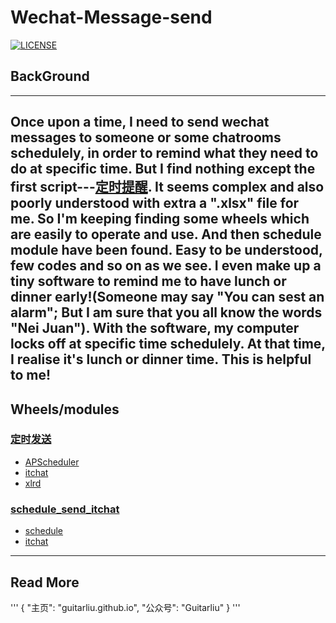 # Wechat-Message-send
[![LICENSE](https://img.shields.io/badge/license-Anti%20996-blue.svg)](https://github.com/996icu/996.ICU/blob/master/LICENSE)

## BackGround
--- 
Once upon a time, I need to send wechat messages to someone or some chatrooms schedulely, in order to remind what they need to do at specific time. But I find nothing except the first script---[定时提醒](https://github.com/guitarliu/Wechat-Message-send/blob/master/定时提醒.py). It seems complex and also poorly understood with extra a ".xlsx" file for me. So I'm keeping finding some wheels which are easily to operate and use. And then schedule module have been found. Easy to be understood, few codes and so on as we see. I even make up a tiny software to remind me to have lunch or dinner early!(Someone may say "You can sest an alarm"; But I am sure that you all know the words "Nei Juan"). With the software, my computer locks off at specific time schedulely. At that time, I realise it's lunch or dinner time. This is helpful to me! 
--- 
## Wheels/modules
### [定时发送](https://github.com/guitarliu/Wechat-Message-send/blob/master/定时提醒.py)
- [APScheduler](https://apscheduler.readthedocs.io/en/stable/)
- [itchat](https://itchat.readthedocs.io/zh/latest)
- [xlrd](https://xlrd.readthedocs.io/en/latest)
### [schedule_send_itchat](https://github.com/guitarliu/Wechat-Message-send/blob/master/schedule_send_itchat.py)
- [schedule](https://schedule.readthedocs.io/en/stable)
- [itchat](https://itchat.readthedocs.io/zh/latest)
--- 
## Read More
'''
{
  "主页": "guitarliu.github.io",
  "公众号": "Guitarliu"
}
'''

